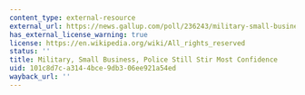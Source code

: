 ```yaml
---
content_type: external-resource
external_url: https://news.gallup.com/poll/236243/military-small-business-police-stir-confidence.aspx
has_external_license_warning: true
license: https://en.wikipedia.org/wiki/All_rights_reserved
status: ''
title: Military, Small Business, Police Still Stir Most Confidence
uid: 101c8d7c-a314-4bce-9db3-06ee921a54ed
wayback_url: ''
---
```

